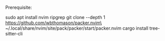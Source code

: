 Prerequisite:

sudo apt install nvim ripgrep
git clone --depth 1 https://github.com/wbthomason/packer.nvim\
 ~/.local/share/nvim/site/pack/packer/start/packer.nvim
cargo install tree-sitter-cli


